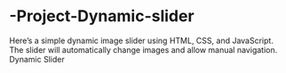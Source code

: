 # -Project-Dynamic-slider
Here’s a simple dynamic image slider using HTML, CSS, and JavaScript. The slider will automatically change images and allow manual navigation.  Dynamic Slider
